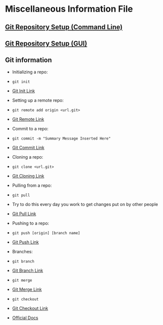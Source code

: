 # Miscellaneous Information File

## [Git Repository Setup (Command Line)](https://help.github.com/articles/adding-an-existing-project-to-github-using-the-command-line/)

## [Git Repository Setup (GUI)](https://desktop.github.com/)

## Git information

* Initializing a repo:
 * `git init`
 * [Git Init Link](https://git-scm.com/docs/git-init)

* Setting up a remote repo:
 * `git remote add origin <url.git>`
 * [Git Remote Link](https://git-scm.com/docs/git-remote)

* Commit to a repo:
 * `git commit -m "Summary Message Inserted Here"`
 * [Git Commit Link](https://git-scm.com/docs/git-commit)

* Cloning a repo:
 * `git clone <url.git>`
 * [Git Cloning Link](https://git-scm.com/docs/git-clone)

* Pulling from a repo:
 * `git pull`
 * Try to do this every day you work to get changes put on by other people
 * [Git Pull Link](https://git-scm.com/docs/git-pull)

* Pushing to a repo:
 * `git push [origin] [branch name]`
 * [Git Push Link](https://git-scm.com/docs/git-push)

* Branches:
 * `git branch`
 * [Git Branch Link](https://git-scm.com/docs/git-branch)
 * `git merge`
 * [Git Merge Link](https://git-scm.com/docs/git-merge)
 * `git checkout`
 * [Git Checkout Link](https://git-scm.com/docs/git-checkout)

* [Official Docs](https://git-scm.com/)
